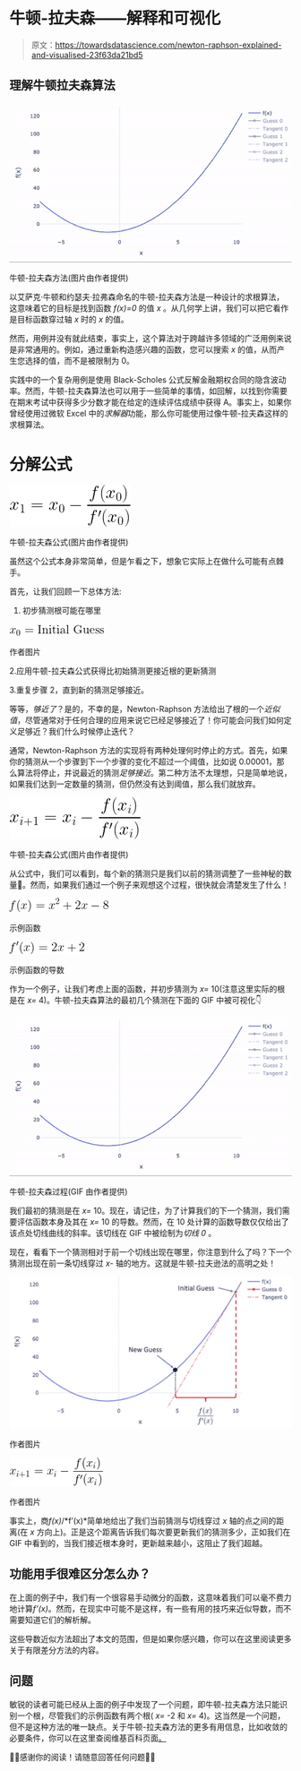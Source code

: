 # 牛顿-拉夫森——解释和可视化

> 原文：<https://towardsdatascience.com/newton-raphson-explained-and-visualised-23f63da21bd5>

## 理解牛顿拉夫森算法

![](img/dfb6e7907e821c2a68a29b0be01d6713.png)

牛顿-拉夫森方法(图片由作者提供)

以艾萨克·牛顿和约瑟夫·拉弗森命名的牛顿-拉夫森方法是一种设计的求根算法，这意味着它的目标是找到函数 *f(x)=0* 的值 *x* 。从几何学上讲，我们可以把它看作是目标函数穿过轴 *x* 时的 *x* 的值。

然而，用例并没有就此结束，事实上，这个算法对于跨越许多领域的广泛用例来说是非常通用的。例如，通过重新构造感兴趣的函数，您可以搜索 *x* 的值，从而产生您选择的值，而不是被限制为 0。

实践中的一个复杂用例是使用 Black-Scholes 公式反解金融期权合同的隐含波动率。然而，牛顿-拉夫森算法也可以用于一些简单的事情，如回解，以找到你需要在期末考试中获得多少分数才能在给定的连续评估成绩中获得 A。事实上，如果你曾经使用过微软 Excel 中的*求解器*功能，那么你可能使用过像牛顿-拉夫森这样的求根算法。

# 分解公式

![](img/767242342e31079022698800ac65b792.png)

牛顿-拉夫森公式(图片由作者提供)

虽然这个公式本身非常简单，但是乍看之下，想象它实际上在做什么可能有点棘手。

首先，让我们回顾一下总体方法:

1.  初步猜测根可能在哪里

![](img/872af81eacefa03f9eb4b26bde8f89e2.png)

作者图片

2.应用牛顿-拉夫森公式获得比初始猜测更接近根的更新猜测

3.重复步骤 2，直到新的猜测足够接近。

等等，*够近了*？是的，不幸的是，Newton-Raphson 方法给出了根的一个*近似值*，尽管通常对于任何合理的应用来说它已经足够接近了！你可能会问我们如何定义足够近？我们什么时候停止迭代？

通常，Newton-Raphson 方法的实现将有两种处理何时停止的方式。首先，如果你的猜测从一个步骤到下一个步骤的变化不超过一个阈值，比如说 0.00001，那么算法将停止，并说最近的猜测*足够接近*。第二种方法不太理想，只是简单地说，如果我们达到一定数量的猜测，但仍然没有达到阈值，那么我们就放弃。

![](img/e72e37f6bad0d49fa63bf2ae0c256297.png)

牛顿-拉夫森公式(图片由作者提供)

从公式中，我们可以看到，每个新的猜测只是我们以前的猜测调整了一些神秘的数量🔮。然而，如果我们通过一个例子来观想这个过程，很快就会清楚发生了什么！

![](img/9322b50acacc37ee999dd76c352dd39d.png)

示例函数

![](img/f0a4ca21a35dacd6c5bcf1a5f04bb5aa.png)

示例函数的导数

作为一个例子，让我们考虑上面的函数，并初步猜测为 *x=* 10(注意这里实际的根是在 *x=* 4)。牛顿-拉夫森算法的最初几个猜测在下面的 GIF 中被可视化👇

![](img/dfb6e7907e821c2a68a29b0be01d6713.png)

牛顿-拉夫森过程(GIF 由作者提供)

我们最初的猜测是在 *x=* 10。现在，请记住，为了计算我们的下一个猜测，我们需要评估函数本身及其在 *x=* 10 的导数。然而，在 10 处计算的函数导数仅仅给出了该点处切线曲线的斜率。该切线在 GIF 中被绘制为*切线 0* 。

现在，看看下一个猜测相对于前一个切线出现在哪里，你注意到什么了吗？下一个猜测出现在前一条切线穿过 *x-* 轴的地方。这就是牛顿-拉夫逊法的高明之处！

![](img/8e2fd2d9cb05c8928cc32427ee178e9f.png)

作者图片

![](img/e962c1bfa6e88a4fd8fc08f7c09681ee.png)

作者图片

事实上，商*f(x)*/*f’(x)*简单地给出了我们当前猜测与切线穿过 *x* 轴的点之间的距离(在 *x* 方向上)。正是这个距离告诉我们每次要更新我们的猜测多少，正如我们在 GIF 中看到的，当我们接近根本身时，更新越来越小，这阻止了我们超越。

## 功能用手很难区分怎么办？

在上面的例子中，我们有一个很容易手动微分的函数，这意味着我们可以毫不费力地计算*f’(x)*。然而，在现实中可能不是这样，有一些有用的技巧来近似导数，而不需要知道它们的解析解。

这些导数近似方法超出了本文的范围，但是如果你感兴趣，你可以在这里阅读更多关于有限差分方法的内容。

## 问题

敏锐的读者可能已经从上面的例子中发现了一个问题，即牛顿-拉夫森方法只能识别一个根，尽管我们的示例函数有两个根( *x=* -2 和 *x=* 4)。这当然是一个问题，但不是这种方法的唯一缺点。关于牛顿-拉夫森方法的更多有用信息，比如收敛的必要条件，你可以在这里查阅维基百科页面[。](https://en.wikipedia.org/wiki/Newton%27s_method)

🙋‍♂️感谢你的阅读！请随意回答任何问题🙋‍♀️

[](https://medium.com/@riandolphin/membership) 